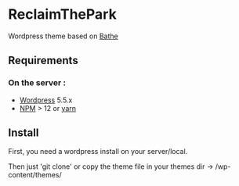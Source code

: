 # ReclaimThePark

Wordpress theme based on [Bathe](https://ixkaito.github.io/bathe/)

## Requirements

### On the server :
- [Wordpress](https://wordpress.org/) 5.5.x
- [NPM](https://www.npmjs.com/) > 12 or [yarn](https://yarnpkg.com/)

## Install

First, you need a wordpress install on your server/local.

Then just 'git clone' or copy the theme file in your themes dir -> /wp-content/themes/